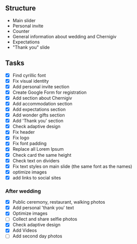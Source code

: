 ## Structure 

- Main slider
- Personal invite
- Counter
- General information about wedding and Chernigiv
- Expectations
- "Thank you" slide

## Tasks

- [x] Find cyrillic font
- [x] Fix visual identity
- [x] Add personal invite section
- [x] Create Google Form for registration
- [x] Add section about Chernigiv
- [x] Add accommodation section
- [x] Add expectations section
- [x] Add wonder gifts section
- [x] Add 'Thank you' section
- [x] Check adaptive design
- [x] Fix header
- [x] Fix logo
- [x] Fix font padding
- [x] Replace all Lorem Ipsum
- [x] Check card the same height
- [x] Check text on dividers
- [x] Fix text styles on main slide (the same font as the names)
- [x] optimize images
- [x] add links to social sites

### After wedding
- [x] Public ceremony, restaurant, walking photos
- [x] Add personal 'thank you' text
- [x] Optimize images
- [ ] Collect and share selfie photos
- [x] Check adaptive design
- [x] Add Videos
- [ ] Add second day photos

